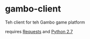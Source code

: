 # gambo-client
Teh client for teh Gambo game platform

requires [Requests](http://www.python-requests.org) and [Python 2.7](https://www.python.org/downloads/)

